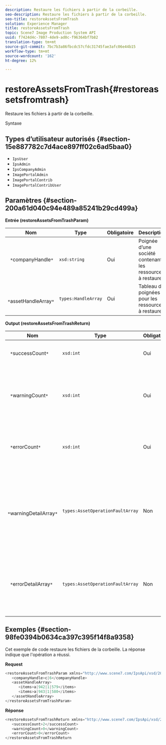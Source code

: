 ```yaml
---
description: Restaure les fichiers à partir de la corbeille.
seo-description: Restaure les fichiers à partir de la corbeille.
seo-title: restoreAssetsFromTrash
solution: Experience Manager
title: restoreAssetsFromTrash
topic: Scene7 Image Production System API
uuid: f7424d4c-7807-4de9-ad0c-f96364bf7b82
translation-type: tm+mt
source-git-commit: 7bc7b3a86fbcdc57cfdc31745fae3afc06e44b15
workflow-type: tm+mt
source-wordcount: '162'
ht-degree: 12%

---
```



# restoreAssetsFromTrash{#restoreassetsfromtrash}

Restaure les fichiers à partir de la corbeille.

Syntaxe

## Types d’utilisateur autorisés {#section-15e887782c7d4ace897ff02c6ad5baa0}

* `IpsUser`
* `IpsAdmin`
* `IpsCompanyAdmin`
* `ImagePortalAdmin`
* `ImagePortalContrib`
* `ImagePortalContribUser`

## Paramètres {#section-200a61d040c94e489a85241b29cd499a}

**Entrée (restoreAssetsFromTrashParam)**

| Nom | Type | Obligatoire | Description |
|---|---|---|---|
| ` *`companyHandle`*` | `xsd:string` | Oui | Poignée d’une société contenant les ressources à restaurer. |
| ` *`assetHandleArray`*` | `types:HandleArray` | Oui | Tableau de poignées pour les ressources à restaurer. |

**Output (restoreAssetsFromTrashReturn)**

| Nom | Type | Obligatoire | Description |
|---|---|---|---|
| ` *`successCount`*` | `xsd:int` | Oui | Nombre de fichiers supprimés de la corbeille. |
| ` *`warningCount`*` | `xsd:int` | Oui | Nombre d’avertissements générés lorsque l’opération tentait de restaurer des ressources à partir de la corbeille. |
| ` *`errorCount`*` | `xsd:int` | Oui | Nombre d’erreurs générées lors de la tentative de restauration de fichiers à partir de la corbeille. |
| ` *`warningDetailArray`*` | `types:AssetOperationFaultArray` | Non | Tableau des détails associés aux ressources qui ont généré des avertissements lorsque l’opération tentait de restaurer des ressources à partir de la corbeille. |
| ` *`errorDetailArray`*` | `types:AssetOperationFaultArray` | Non | Tableau des détails associés aux actifs qui ont généré des erreurs lorsque l’opération tentait de restaurer des actifs à partir de la corbeille. |

## Exemples {#section-98fe0394b0634ca397c395f14f8a9358}

Cet exemple de code restaure les fichiers de la corbeille. La réponse indique que l&#39;opération a réussi.

**Request**

```java
<restoreAssetsFromTrashParam xmlns="http://www.scene7.com/IpsApi/xsd/2008-01-15">
   <companyHandle>c|6</companyHandle>
   <assetHandleArray>
      <items>a|942|1|579</items>
      <items>a|943|1|580</items>
   </assetHandleArray>
</restoreAssetsFromTrashParam>
```

**Réponse**

```java
<restoreAssetsFromTrashReturn xmlns="http://www.scene7.com/IpsApi/xsd/2008-01-15">
   <successCount>2</successCount>
   <warningCount>0</warningCount>
   <errorCount>0</errorCount>
</restoreAssetsFromTrashReturn
```

